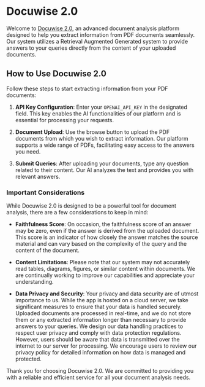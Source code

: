 # Docuwise 2.0

Welcome to [Docuwise 2.0](https://docuwise.streamlit.app/), an advanced document analysis platform designed to help you extract information from PDF documents seamlessly. Our system utilizes a Retrieval Augmented Generated system to provide answers to your queries directly from the content of your uploaded documents.

## How to Use Docuwise 2.0

Follow these steps to start extracting information from your PDF documents:

1. **API Key Configuration**: Enter your `OPENAI_API_KEY` in the designated field. This key enables the AI functionalities of our platform and is essential for processing your requests.

2. **Document Upload**: Use the browse button to upload the PDF documents from which you wish to extract information. Our platform supports a wide range of PDFs, facilitating easy access to the answers you need.

3. **Submit Queries**: After uploading your documents, type any question related to their content. Our AI analyzes the text and provides you with relevant answers.

### Important Considerations

While Docuwise 2.0 is designed to be a powerful tool for document analysis, there are a few considerations to keep in mind:

- **Faithfulness Score**: On occasion, the faithfulness score of an answer may be zero, even if the answer is derived from the uploaded document. This score is an indicator of how closely the answer matches the source material and can vary based on the complexity of the query and the content of the document.

- **Content Limitations**: Please note that our system may not accurately read tables, diagrams, figures, or similar content within documents. We are continually working to improve our capabilities and appreciate your understanding.

- **Data Privacy and Security**: Your privacy and data security are of utmost importance to us. While the app is hosted on a cloud server, we take significant measures to ensure that your data is handled securely. Uploaded documents are processed in real-time, and we do not store them or any extracted information longer than necessary to provide answers to your queries. We design our data handling practices to respect user privacy and comply with data protection regulations. However, users should be aware that data is transmitted over the internet to our server for processing. We encourage users to review our privacy policy for detailed information on how data is managed and protected.

Thank you for choosing Docuwise 2.0. We are committed to providing you with a reliable and efficient service for all your document analysis needs.
